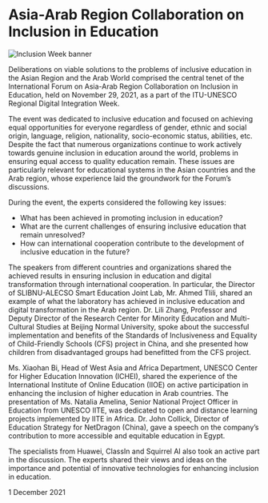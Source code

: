 # Asia-Arab Region Collaboration on Inclusion in Education

![Inclusion Week banner](https://iite.unesco.org/wp-content/uploads/2021/12/Asia-Arab-Region-Collaboration-on-Inclusion-in-Education.png)

Deliberations on viable solutions to the problems of inclusive education in the Asian Region and the Arab World comprised the central tenet of the International Forum on Asia-Arab Region Collaboration on Inclusion in Education, held on November 29, 2021, as a part of the ITU-UNESCO Regional Digital Integration Week.

The event was dedicated to inclusive education and focused on achieving equal opportunities for everyone regardless of gender, ethnic and social origin, language, religion, nationality, socio-economic status, abilities, etc. Despite the fact that numerous organizations continue to work actively towards genuine inclusion in education around the world, problems in ensuring equal access to quality education remain. These issues are particularly relevant for educational systems in the Asian countries and the Arab region, whose experience laid the groundwork for the Forum’s discussions.

During the event, the experts considered the following key issues:
- What has been achieved in promoting inclusion in education?
- What are the current challenges of ensuring inclusive education that remain unresolved?
- How can international cooperation contribute to the development of inclusive education in the future?


The speakers from different countries and organizations shared the achieved results in ensuring inclusion in education and digital transformation through international cooperation. In particular, the Director of SLIBNU-ALECSO Smart Education Joint Lab, Mr. Ahmed Tlili, shared an example of what the laboratory has achieved in inclusive education and digital transformation in the Arab region. Dr. Lili Zhang, Professor and Deputy Director of the Research Center for Minority Education and Multi-Cultural Studies at Beijing Normal University, spoke about the successful implementation and benefits of the Standards of Inclusiveness and Equality of Child-Friendly Schools (CFS) project in China, and she presented how children from disadvantaged groups had benefitted from the CFS project.

Ms. Xiaohan Bi, Head of West Asia and Africa Department, UNESCO Center for Higher Education Innovation (ICHEI), shared the experience of the International Institute of Online Education (IIOE) on active participation in enhancing the inclusion of higher education in Arab countries. The presentation of Ms. Natalia Amelina, Senior National Project Officer in Education from UNESCO IITE, was dedicated to open and distance learning projects implemented by IITE in Africa. Dr. John Collick, Director of Education Strategy for NetDragon (China), gave a speech on the company’s contribution to more accessible and equitable education in Egypt.

The specialists from Huawei, ClassIn and Squirrel AI also took an active part in the discussion. The experts shared their views and ideas on the importance and potential of innovative technologies for enhancing inclusion in education.

1 December 2021